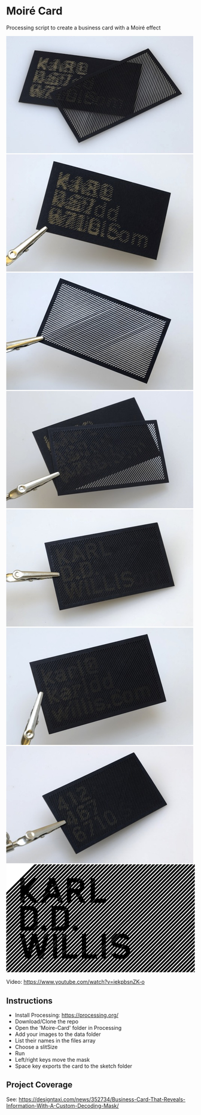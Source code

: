 # Moiré Card
Processing script to create a business card with a Moiré effect

![Moiré Card](/images/1.jpg)
![Moiré Card](/images/2.jpg)
![Moiré Card](/images/3.jpg)
![Moiré Card](/images/4.jpg)
![Moiré Card](/images/5.jpg)
![Moiré Card](/images/6.jpg)
![Moiré Card](/images/7.jpg)
![Moiré Card](/images/8.gif)

Video: https://www.youtube.com/watch?v=iekpbsnZK-o

## Instructions
+ Install Processing: https://processing.org/
+ Download/Clone the repo
+ Open the 'Moire-Card' folder in Processing
+ Add your images to the data folder
+ List their names in the files array
+ Choose a slitSize
+ Run
+ Left/right keys move the mask
+ Space key exports the card to the sketch folder

## Project Coverage
See: https://designtaxi.com/news/352734/Business-Card-That-Reveals-Information-With-A-Custom-Decoding-Mask/
